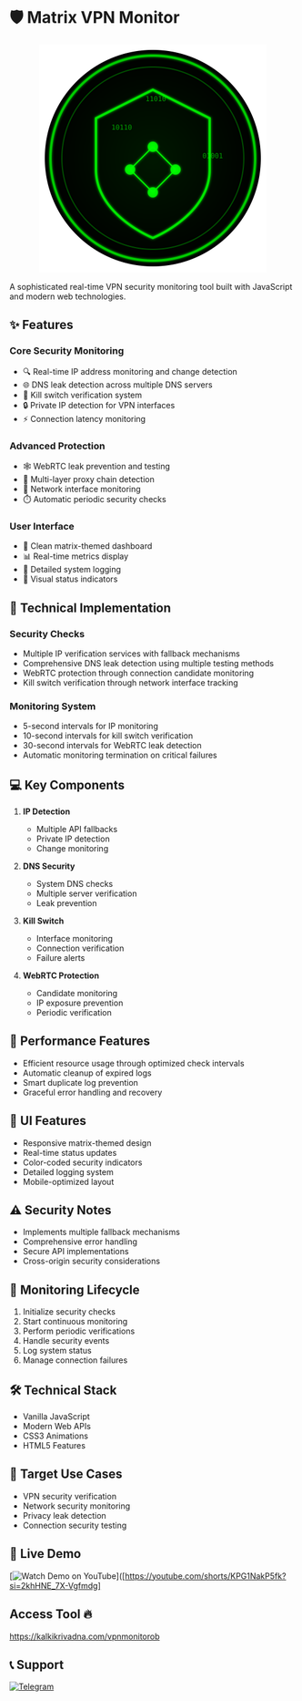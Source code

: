 
# 🛡️ Matrix VPN Monitor 
<div align="center">
  <img src="logo.svg" width="400" height="400" alt="Cyber Kalki Logo">
</div>

A sophisticated real-time VPN security monitoring tool built with JavaScript and modern web technologies.

## ✨ Features

### Core Security Monitoring
- 🔍 Real-time IP address monitoring and change detection
- 🌐 DNS leak detection across multiple DNS servers
- 🚫 Kill switch verification system
- 🔒 Private IP detection for VPN interfaces
- ⚡ Connection latency monitoring

### Advanced Protection
- 🕸️ WebRTC leak prevention and testing
- 🔐 Multi-layer proxy chain detection
- 📡 Network interface monitoring
- ⏱️ Automatic periodic security checks

### User Interface
- 🎯 Clean matrix-themed dashboard
- 📊 Real-time metrics display
- 📝 Detailed system logging
- 🚥 Visual status indicators

## 🔧 Technical Implementation

### Security Checks
- Multiple IP verification services with fallback mechanisms
- Comprehensive DNS leak detection using multiple testing methods
- WebRTC protection through connection candidate monitoring
- Kill switch verification through network interface tracking

### Monitoring System
- 5-second intervals for IP monitoring
- 10-second intervals for kill switch verification
- 30-second intervals for WebRTC leak detection
- Automatic monitoring termination on critical failures

## 💻 Key Components

1. **IP Detection**
   - Multiple API fallbacks
   - Private IP detection
   - Change monitoring

2. **DNS Security**
   - System DNS checks
   - Multiple server verification
   - Leak prevention

3. **Kill Switch**
   - Interface monitoring
   - Connection verification
   - Failure alerts

4. **WebRTC Protection**
   - Candidate monitoring
   - IP exposure prevention
   - Periodic verification

## 🚀 Performance Features

- Efficient resource usage through optimized check intervals
- Automatic cleanup of expired logs
- Smart duplicate log prevention
- Graceful error handling and recovery

## 🎨 UI Features

- Responsive matrix-themed design
- Real-time status updates
- Color-coded security indicators
- Detailed logging system
- Mobile-optimized layout

## ⚠️ Security Notes

- Implements multiple fallback mechanisms
- Comprehensive error handling
- Secure API implementations
- Cross-origin security considerations

## 🔄 Monitoring Lifecycle

1. Initialize security checks
2. Start continuous monitoring
3. Perform periodic verifications
4. Handle security events
5. Log system status
6. Manage connection failures

## 🛠️ Technical Stack

- Vanilla JavaScript
- Modern Web APIs
- CSS3 Animations
- HTML5 Features

## 🎯 Target Use Cases

- VPN security verification
- Network security monitoring
- Privacy leak detection
- Connection security testing

## 🚀 Live Demo
  <!-- YouTube Link -->
  [![Watch Demo on YouTube](https://img.shields.io/badge/Watch_Demo-YouTube-red?style=for-the-badge&logo=youtube)]([https://youtube.com/shorts/KPG1NakP5fk?si=2khHNE_7X-Vgfmdg]


##  Access Tool 🔥 
https://kalkikrivadna.com/vpnmonitorob

  
## 📞 Support
[![Telegram](https://img.shields.io/badge/Telegram-2CA5E0?style=for-the-badge&logo=telegram&logoColor=white)](https://t.me/kalkimahavatar)
